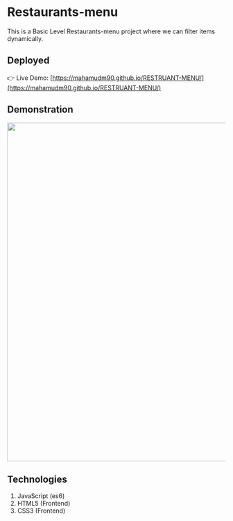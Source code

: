 # Restaurants-menu
This is a Basic Level Restaurants-menu project where we can filter items dynamically.

## Deployed
👉 Live Demo: [https://mahamudm90.github.io/RESTRUANT-MENU/](https://mahamudm90.github.io/RESTRUANT-MENU/)

## Demonstration
<p align="left">
  <img width="780" src="preview\Demontration.gif">
</p>

## Technologies
1. JavaScript (es6) 
2. HTML5 (Frontend)
3. CSS3 (Frontend)
